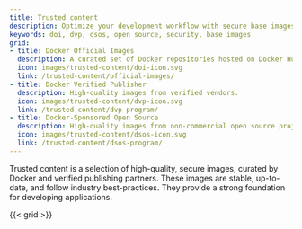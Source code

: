 ```yaml
---
title: Trusted content
description: Optimize your development workflow with secure base images
keywords: doi, dvp, dsos, open source, security, base images
grid:
- title: Docker Official Images
  description: A curated set of Docker repositories hosted on Docker Hub.
  icon: images/trusted-content/doi-icon.svg
  link: /trusted-content/official-images/
- title: Docker Verified Publisher
  description: High-quality images from verified vendors.
  icon: images/trusted-content/dvp-icon.svg
  link: /trusted-content/dvp-program/
- title: Docker-Sponsored Open Source
  description: High-quality images from non-commercial open source projects.
  icon: images/trusted-content/dsos-icon.svg
  link: /trusted-content/dsos-program/
---
```


Trusted content is a selection of high-quality, secure images, curated by
Docker and verified publishing partners. These images are stable, up-to-date,
and follow industry best-practices. They provide a strong foundation for
developing applications.

{{< grid >}}
